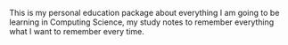 This is my personal education package about everything I am going to be learning in Computing Science, my study notes to remember everything what I want to remember every time.
